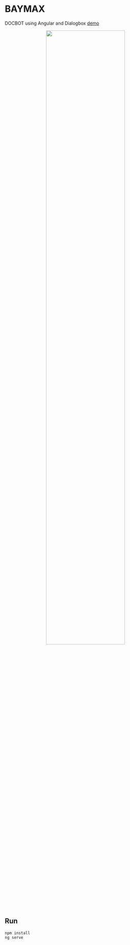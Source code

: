 # BAYMAX

DOCBOT using Angular and Dialogbox [demo](https://baymaxbot.netlify.app/)

<p align="center">
  <img src="vid.mp4" width="70%"/>
</p>

## Run

```
npm install
ng serve
``` 
